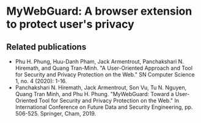 # MyWebGuard: A browser extension to protect user's privacy

## Related publications

* Phu H. Phung, Huu-Danh Pham, Jack Armentrout, Panchakshari N. Hiremath, and Quang Tran-Minh. "A User-Oriented Approach and Tool for Security and Privacy Protection on the Web." SN Computer Science 1, no. 4 (2020): 1-16.
* Panchakshari N. Hiremath, Jack Armentrout, Son Vu, Tu N. Nguyen, Quang Tran Minh, and Phu H. Phung. "MyWebGuard: Toward a User-Oriented Tool for Security and Privacy Protection on the Web." In International Conference on Future Data and Security Engineering, pp. 506-525. Springer, Cham, 2019.
